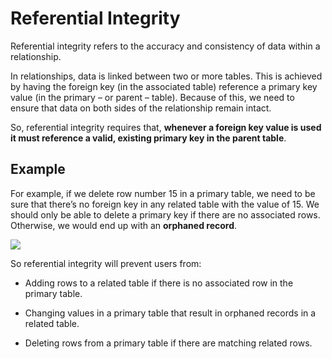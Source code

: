 # Referential Integrity

Referential integrity refers to the accuracy and consistency 
of data within a relationship.

In relationships, data is linked between two or more tables. 
This is achieved by having the foreign key (in the associated 
table) reference a primary key value (in the primary – or 
parent – table). Because of this, we need to ensure that data 
on both sides of the relationship remain intact.


So, referential integrity requires that, **whenever a 
foreign key value is used it must reference a valid, 
existing primary key in the parent table**.

## Example
For example, if we delete row number 15 in a primary table, 
we need to be sure that there’s no foreign key in any related 
table with the value of 15. We should only be able to delete a 
primary key if there are no associated rows. Otherwise, we would 
end up with an **orphaned record**.

<img src=https://database.guide/wp-content/uploads/2016/05/referential-integrity-orphaned-record.png>

So referential integrity will prevent users from:

* Adding rows to a related table if there is no associated row 
in the primary table.


* Changing values in a primary table that result in orphaned 
records in a related table.


* Deleting rows from a primary table if there are matching 
related rows.